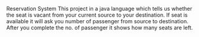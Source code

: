Reservation System
This project in a java language which tells us whether the seat is vacant from your current source to your destination. If seat is available it will ask you number of passenger from source to destination. After you complete the no. of passenger it shows how many seats are left.
